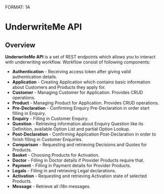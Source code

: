 FORMAT: 1A

# UnderwriteMe API

## Overview
**UnderwriteMe API** is a set of REST endpoints which allows you to interact with underwriting workflow. Workflow consist of following components:

  * **Authentication** - Receiving access token after giving valid authentication details.
  * **Application** - Creating Application which contains basic information about Customers and Products they apply for.
  * **Customer** - Managing Customer for Application. Provides CRUD operations.
  * **Product** - Managing Product for Application. Provides CRUD operations.
  * **Pre-Declaration** - Confirming Enquiry Pre-Declaration in order start filling in Enquiry.
  * **Enquiry** - Filling in Customer Enquiry.
  * **Question** - Retrieving information about Enquiry Question like its Definition, available Option List and partial Option Lookup.
  * **Post-Declaration** - Confirming Application Post-Declaration in order to finish filling in Customer Enquiries.
  * **Comparison** - Requesting and retrieving Decisions and Quotes for Products.
  * **Basket** - Choosing Products for Activation.
  * **Doctor** - Filling in Doctor details if Provider Products require that.
  * **Payment** - Filling in Payment details for Provider Products.
  * **Legals** - Filling in and retrieving Legal declarations.
  * **Activation** - Requesting and retrieving Activation state of selected Products.
  * **Message** - Retrieve all i18n messages.